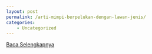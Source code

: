 ```yaml
---
layout: post
permalink: /arti-mimpi-berpelukan-dengan-lawan-jenis/
categories:
    - Uncategorized
---
```


[Baca Selengkapnya](/05)